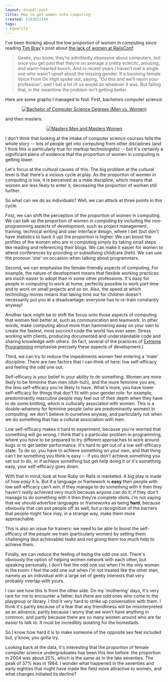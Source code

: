 ```yaml
---
layout: drupal-post
title: How to get women into computing
created: 1182031149
tags:
- equality
---
```

I've been thinking about the low proportion of women in computing since reading [Tim Bray][1]'s post about [the lack of women at RailsConf][2]:

> Geeks, you know, they’re admittedly obsessive about computers, but once you get past that they’re on average a pretty eclectic, amusing, and warm-hearted bunch. And in recent years I haven’t met a single one who wasn’t upset about the missing gender. If a booming female Voice From On High spoke out, saying, “Do this and we’ll rejoin your profession”, well I bet a lot of us would do whatever it was. But failing that, in the meantime the problem isn’t getting better.

[1]: http://www.tbray.org/ongoing/ "Tim Bray's Blog"
[2]: http://www.tbray.org/ongoing/When/200x/2007/05/19/RailsConf "RailsConf Day Two"

<!--break-->

Here are some graphs I managed to find. First, bachelors computer science:

<p style="text-align: center;"><a href="http://www.swivel.com/graphs/show/8320621"><img alt="Bachelor of Computer Science Degrees (Men vs. Women)" src="http://www.swivel.com/graphs/image/17735069" style="border: solid 1px #rgb(0.78,0.78,0.78);" title="Click to play with this data at Swivel" /></a></p>

and then masters:

<p style="text-align: center;"><a href="http://www.swivel.com/graphs/show/17733987"><img alt="Masters Men and Masters Women" src="http://www.swivel.com/graphs/image/17733987" style="border: solid 1px #rgb(0.6,0.6,0.6);" title="Click to play with this data at Swivel" /></a></p>

I don't think that looking at the intake of computer science courses tells the whole story -- lots of people get into computing from other disciplines (and I think this is particularly true for markup technologists) -- but it's certainly a significant piece of evidence that the proportion of women in computing is getting lower.

Let's focus at the cultural causes of this. The big problem at the cultural level is that there's a vicious cycle at play. As the proportion of women in computing is low, it is perceived as a male discipline, which means that women are less likely to enter it, decreasing the proportion of women still further.

So what can we do as individuals? Well, we can attack at three points in this cycle.

First, we can shift the perception of the proportion of women in computing. We can talk up the proportion of women in computing by including the non-programming aspects of development, such as project management, training, technical writing and user interface design, where I bet (but don't have statistics to back it up) the proportion is higher. We can boost the profiles of the women who are in computing simply by taking small steps like reading and referencing their blogs. We can make it easier for women to attend conferences by providing or subsidising childcare (heh). We can use the pronoun 'she' on occasion when talking about programmers.

Second, we can emphasise the female-friendly aspects of computing. For example, the nature of development means that flexible working practices are much easier to adopt than in some other professions. It's easy for people in computing to work at home, perfectly possible to work part time and to work on small projects and so on. Also, the speed at which technology moves means that taking time out for children doesn't necessarily put you at a disadvantage: everyone has to re-train constantly anyway!

Another tack might be to shift the focus onto those aspects of computing that women feel better at, such as communication and teamwork. In other words, make computing about more than hammering away on your own to create the fastest, most succinct code the world has ever seen. Stress working with clients, producing documented and understandable code and sharing knowledge with others. (In fact, several of the practices of [Extreme Programming][XP] emphasise precisely these aspects of development.)

[XP]: http://www.extremeprogramming.org/

Third, we can try to reduce the impediments women feel entering a 'male' discipline. There are two factors that I can think of here: low self-efficacy and feeling the odd one out.

Self-efficacy is your belief in your ability to do something. Women are more likely to be feminine than men (duh-huh), and the more feminine you are, the less self-efficacy you're likely to have. What's more, you have lower self-efficacy for things that don't fit with your gender role: for example, predominantly masculine people may feel out of their depth when they have to do some knitting, which is culturally associated with women. This is a double-whammy for feminine people (who are predominantly women) in computing: we don't believe in ourselves anyway, and particularly not when we do something that has a cultural association with men.

Low self-efficacy makes it hard to experiment, because you're worried that something will go wrong. I think that's a particular problem in programming, where you *have* to be prepared to try different approaches to work around bugs or to get better performance. It's hard to get out of a low self-efficacy state. To do so, you have to achieve something on your own, and that thing can't be something you think is easy -- if you don't achieve something you set out to do, or if achieve something but get help doing it or it's something easy, your self-efficacy goes down.

With that in mind, look at how Ruby on Rails is marketed. A big play is made of how *easy* it is. But if a language or framework is **easy** then people with low self-efficacy can't win: if they manage to do something with it then they haven't really achieved very much because anyone can do it; if they *don't* manage to do something with it then they're complete idiots. I'm not saying that we should advertise languages or frameworks as being **hard**, because obviously that can put people off as well, but a recognition of the barriers that people might face may, in a strange way, make them more approachable.

This is also an issue for trainers: we need to be able to boost the self-efficacy of the people we train (particularly women) by setting them challenging (but achievable) tasks and not giving them too much help to achieve them.

Finally, we can reduce the feeling of being the odd one out. There's obviously the option of helping women network with each other, but speaking personally, I don't feel the odd one out when I'm the only woman in the room: I feel the odd one out when I'm not treated like the other men, namely as an individual with a large set of geeky interests that very probably overlap with yours.

I can see how this is from the other side. On my 'mothering' days, it's very rare for me to encounter a father, but there are odd ones who come to the playgroup or library. I find it very hard to strike up conversation with them. I think it's partly because of a fear that any friendliness will be misinterpreted as an advance, partly because I worry that we won't have anything in common, and partly because there are so many women around who are far easier to talk to. It must be incredibly isolating for the homedads.

So I know how hard it is to make someone of the opposite sex feel included but, y'know, you gotta try.

Looking back at the data, it's interesting that the proportion of female computer science undergraduates has been this low before: the proportion in 2004 was about 25%, which is the same as in the late seventies. The peak of 37% was in 1984. I wonder what happened in the seventies and early eighties that might have made the field more attractive to women, and what changes initiated its decline?
